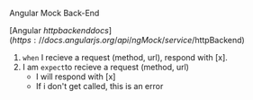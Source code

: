 Angular Mock Back-End

[Angular $httpbackend docs](https://docs.angularjs.org/api/ngMock/service/$httpBackend)

1. `when` I recieve a request (method, url), respond with [x].
2. I am `expect`to recieve a request (method, url)
   - I will respond with [x]
   - If i don't get called, this is an error